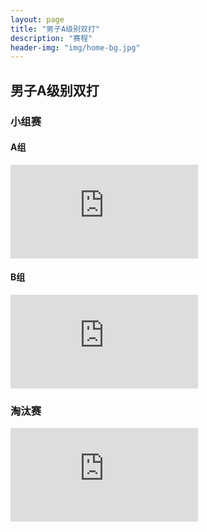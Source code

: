```yaml
---
layout: page
title: "男子A级别双打"
description: "赛程"
header-img: "img/home-bg.jpg"
---
```


<h2><p class="text-center">男子A级别双打</p></h2>

<h3>小组赛</h3>

<h4>A组</h4>
<div class="embed-responsive embed-responsive-4by3">
  <iframe class="embed-responsive-item" src="http://actc.challonge.com/2016adouble_a/module?show_standings=1&tab=standings" frameborder="0" allowtransparency="true"></iframe>
</div>

<h4>B组</h4>
<div class="embed-responsive embed-responsive-4by3">
  <iframe class="embed-responsive-item" src="http://actc.challonge.com/2016adouble_b/module?show_standings=1&tab=standings" frameborder="0" allowtransparency="true"></iframe>
</div>

<h3>淘汰赛</h3>
<div class="embed-responsive embed-responsive-4by3">
  <iframe class="embed-responsive-item" src="http://actc.challonge.com/2016adouble_final/module" frameborder="0" allowtransparency="true"></iframe>
</div>
